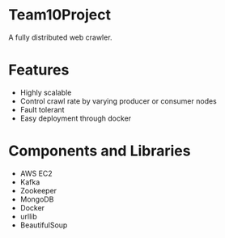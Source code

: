 # Team10Project

A fully distributed web crawler. 

# Features
* Highly scalable
* Control crawl rate by varying producer or consumer nodes
* Fault tolerant
* Easy deployment through docker

# Components and Libraries
* AWS EC2
* Kafka
* Zookeeper
* MongoDB
* Docker
* urllib
* BeautifulSoup